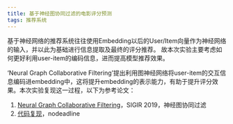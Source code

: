 ```yaml
---
title: 基于神经图协同过滤的电影评分预测
tags: 推荐系统
---
```


基于神经网络的推荐系统往往使用Embedding以后的User/Item向量作为神经网络的输入，并以此为基础进行信息提取及最终的评分推荐。
故本次实验主要考虑如何更好利用user-item的编码信息，进而提高模型推荐效果。

‘Neural Graph Collaborative Filtering’提出利用图神经网络将user-item的交互信息编码进embedding中，这将提升embedding的表示能力，有助于提升评分效果。本次实验复现这一过程，以下为参考论文：

1. [Neural Graph Collaborative Filtering](https://arxiv.org/abs/1905.08108)，SIGIR 2019，神经图协同过滤
2. [代码复现](https://github.com/nodeadline/code/tree/main/NGCF-pytorch-master)，nodeadline

